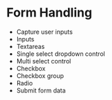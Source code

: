 # Form Handling



<ul>
  <li>Capture user inputs</li>
  <li>Inputs</li>
  <li>Textareas</li>
  <li>Single select dropdown control</li>
  <li>Multi select control</li>
  <li>Checkbox</li>
  <li>Checkbox group</li>
  <li>Radio</li>
  <li>Submit form data</li>
</ul>



